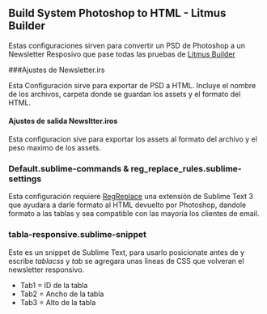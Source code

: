 ## Build System Photoshop to HTML - Litmus Builder

Estas configuraciones sirven para convertir un PSD de Photoshop a un Newsletter Resposivo que pase todas las pruebas de [Litmus Builder](https://litmus.com)

###Ajustes de Newsletter.irs

Esta Configuración sirve para exportar de PSD a HTML. 
Incluye el nombre de los archivos, carpeta donde se guardan los assets y el formato del HTML.

#### Ajustes de salida Newsltter.iros

Esta configuracion sive para exportar los assets al formato del archivo y el peso maximo de los assets. 

### Default.sublime-commands & reg_replace_rules.sublime-settings

Esta configuración requiere [RegReplace](https://github.com/facelessuser/RegReplace) una extensión de Sublime Text 3 que ayudara a darle formato al HTML devuelto por Photoshop, dandole formato a las tablas y sea compatible con las mayoría los clientes de email.

### tabla-responsive.sublime-snippet

Este es un snippet de Sublime Text, para usarlo posicionate antes de _<head>_ y escribe _tablacss_ y _tab_ se agregara unas lineas de CSS que volveran el newsletter responsivo.
- Tab1 = ID de la tabla 
- Tab2 = Ancho de la tabla
- Tab3 = Alto de la tabla

